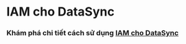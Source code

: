 # IAM cho DataSync

### **Khám phá chi tiết cách sử dụng** [**IAM cho DataSync**](../../vstorage/datasync/quan-ly-truy-cap/) <a href="#iamforvmonitor-3.khamphachitietcachsudungiamchovmonitorplatform" id="iamforvmonitor-3.khamphachitietcachsudungiamchovmonitorplatform"></a>
